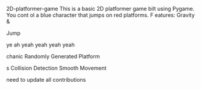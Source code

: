 



     



 2D-platformer-game
This is a basic 2D platformer game 
bilt using Pygame. You cont
ol a blue 
character that jumps on red platforms.
F
eatures: Gravity &amp;


Jump



ye ah yeah yeah yeah yeah



chanic Randomly Generated Platform

s Collision Detection  Smooth Movement


need  to update all contributions 



 